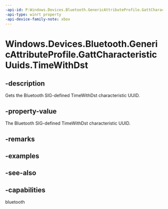 ```yaml
---
-api-id: P:Windows.Devices.Bluetooth.GenericAttributeProfile.GattCharacteristicUuids.TimeWithDst
-api-type: winrt property
-api-device-family-note: xbox
---
```


<!-- Property syntax
public System.Guid TimeWithDst { get; }
-->

# Windows.Devices.Bluetooth.GenericAttributeProfile.GattCharacteristicUuids.TimeWithDst

## -description
Gets the Bluetooth SIG-defined TimeWithDst characteristic UUID.

## -property-value
The Bluetooth SIG-defined TimeWithDst characteristic UUID.

## -remarks

## -examples

## -see-also

## -capabilities
bluetooth
